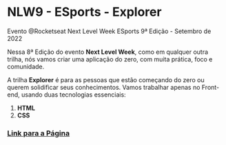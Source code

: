 # NLW9 - ESports - Explorer
Evento @Rocketseat Next Level Week ESports 9ª Edição - Setembro de 2022

Nessa 8ª Edição do evento **Next Level Week**, como em qualquer outra trilha, nós vamos criar uma aplicação do zero, com muita prática, foco e comunidade. 

A trilha **Explorer** é para as pessoas que estão começando do zero ou querem solidificar seus conhecimentos. Vamos trabalhar apenas no Front-end, usando duas tecnologias essenciais:
1. **HTML**
2. **CSS**

### [Link para a Página](https://luca-merighi.github.io/NLW9-ESports-Explorer/ "Game Hub")
